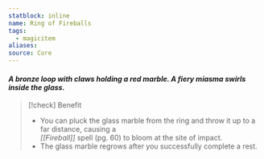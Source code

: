 ```yaml
---
statblock: inline
name: Ring of Fireballs
tags:
  - magicitem
aliases: 
source: Core
---
```

#### *A bronze loop with claws holding a red marble. A fiery miasma swirls inside the glass.*

>[!check] Benefit
>- You can pluck the glass marble from the ring and throw it up to a far distance, causing a  
*[[Fireball]]* spell (pg. 60) to bloom at the site of impact.
>- The glass marble regrows after you successfully complete a rest.
